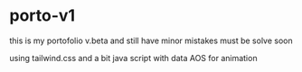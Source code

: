 # porto-v1
 this is my portofolio v.beta and still have minor mistakes must be solve soon 

 using tailwind.css 
 and a bit java script with data AOS for animation
